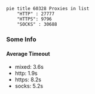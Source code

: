 
```mermaid
pie title 60328 Proxies in list
    "HTTP" : 27777
    "HTTPS": 9796
    "SOCKS" : 30688
```

### Some Info
#### Average Timeout

- mixed: 3.6s
- http: 1.9s
- https: 8.2s
- socks: 5.2s